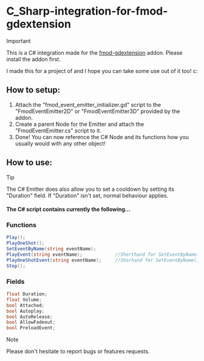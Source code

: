 # C_Sharp-integration-for-fmod-gdextension

> [!Important]
> This is a C# integration made for the [fmod-gdextension](https://github.com/utopia-rise/fmod-gdextension) addon. Please install the addon first.

I made this for a project of and I hope you can take some use out of it too! c: 

## How to setup:
1. Attach the "fmod_event_emitter_initializer.gd" script to the "FmodEventEmitter2D" or "FmodEventEmitter3D" provided by the addon.
2. Create a parent Node for the Emitter and attach the "FmodEventEmitter.cs" script to it.
3. Done! You can now reference the C# Node and its functions how you usually would with any other object!



## How to use:
> [!TIP]
> The C# Emitter does also allow you to set a cooldown by setting its "Duration" field. 
> If "Duration" isn't set, normal behaviour applies. 

#### The C# script contains currently the following... 

### Functions
```cs
Play();                                 
PlayOneShot();
SetEventByName(string eventName);
PlayEvent(string eventName);            //Shorthand for SetEventByName() + Play()
PlayOneShotEvent(string eventName);     //Shorhand for SetEventByName() + PlayOneShot()
Stop();

```
### Fields
```cs
float Duration; 
float Volume;
bool Attached;
bool Autoplay;
bool AutoRelease;
bool AllowFadeout;
bool PreloadEvent;
```

>[!Note]
>Please don't hesitate to report bugs or features requests. 
